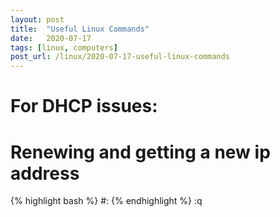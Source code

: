 ```yaml
---
layout: post
title:  "Useful Linux Commands"
date:   2020-07-17
tags: [linux, computers]
post_url: /linux/2020-07-17-useful-linux-commands
---
```


# For DHCP issues:
# Renewing and getting a new ip address

{% highlight bash %}
#: 
{% endhighlight %}
:q

